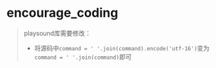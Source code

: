 # encourage_coding

> playsound库需要修改：
>
> - 将源码中`command = ' '.join(command).encode('utf-16')`变为`command = ' '.join(command)`即可